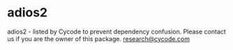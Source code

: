 # adios2
adios2 - listed by Cycode to prevent dependency confusion.
Please contact us if you are the owner of this package.
research@cycode.com
